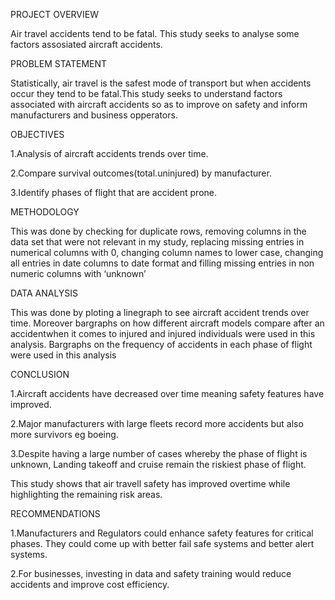PROJECT OVERVIEW

Air travel accidents tend to be fatal. This study seeks to analyse some factors assosiated aircraft accidents.

PROBLEM STATEMENT

Statistically, air travel is the safest mode of transport but when accidents occur they tend to be fatal.This study seeks to understand factors associated with aircraft accidents so as to improve on safety and inform manufacturers and business opperators.

OBJECTIVES

1.Analysis of aircraft accidents trends over time.

2.Compare survival outcomes(total.uninjured) by manufacturer.

3.Identify phases of flight that are accident prone.

METHODOLOGY

This was done by checking for duplicate rows, removing columns in the data set that were not relevant in my study, replacing missing entries in numerical columns with 0, changing column names to lower case, changing all entries in date columns to date format and filling missing entries in non numeric columns with ‘unknown’

DATA ANALYSIS

This was done by ploting a linegraph to see aircraft accident trends over time. Moreover bargraphs on how different aircraft models compare after an accidentwhen it comes to injured and injured individuals were used in this analysis. Bargraphs on the frequency of accidents in each phase of flight were used in this analysis

CONCLUSION

1.Aircraft accidents have decreased over time meaning safety features have improved.

2.Major manufacturers with large fleets record more accidents but also more survivors eg boeing.

3.Despite having a large number of cases whereby the phase of flight is unknown, Landing takeoff and cruise remain the riskiest phase of flight.

This study shows that air travell safety has improved overtime while highlighting the remaining risk areas.

RECOMMENDATIONS

1.Manufacturers and Regulators could enhance safety features for critical phases. They could come up with better fail safe systems and better alert systems.

2.For businesses, investing in data and safety training would reduce accidents and improve cost efficiency.
